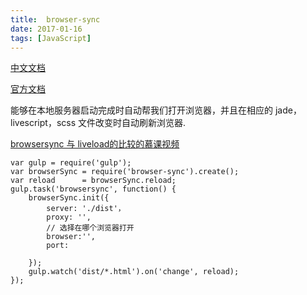 ```yaml
---
title:  browser-sync
date: 2017-01-16
tags: [JavaScript]
---
```

[中文文档](http://www.browsersync.cn/)

[官方文档](https://browsersync.io/)

能够在本地服务器启动完成时自动帮我们打开浏览器，并且在相应的 jade，livescript，scss 文件改变时自动刷新浏览器.

[browsersync 与 liveload的比较的慕课视频](http://www.imooc.com/learn/718)

```
var gulp = require('gulp');
var browserSync = require('browser-sync').create();
var reload      = browserSync.reload;
gulp.task('browsersync', function() {
    browserSync.init({
        server: './dist'，
        proxy: '',
        // 选择在哪个浏览器打开
        browser:'',
        port:

    });
    gulp.watch('dist/*.html').on('change', reload);
});
```
